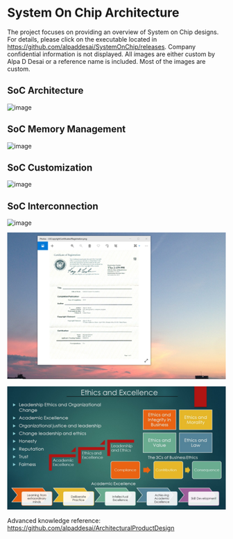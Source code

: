  # System On Chip Architecture

The project focuses on providing an overview of System on Chip designs. For details, please click on the executable located in https://github.com/alpaddesai/SystemOnChip/releases. Company confidential information is not displayed. All images are either custom by Alpa D Desai or a reference name is included. Most of the images are custom. 

## SoC Architecture
![image](SoC.png)

## SoC Memory Management
![image](MemoryAddressing.png)

## SoC Customization
![image](SoCCustomization.png)

## SoC Interconnection
![image](Interconnect.png)

![image](USCopyrightCertificate.png)

![image](Ethics.jpg)

Advanced knowledge reference: https://github.com/alpaddesai/ArchitecturalProductDesign
